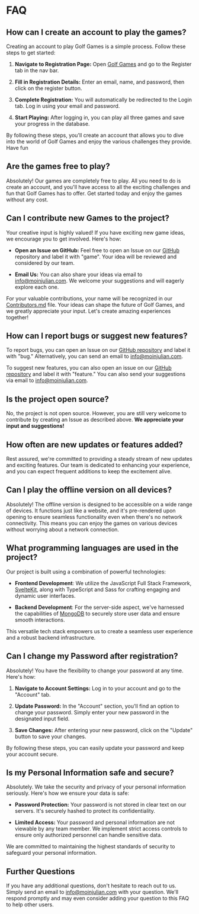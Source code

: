 # FAQ

## How can I create an account to play the games?

Creating an account to play Golf Games is a simple process. Follow these steps to get started:

1. **Navigate to Registration Page:**
   Open [Golf Games](https://golf.moinjulian.com) and go to the Register tab in the nav bar.

2. **Fill in Registration Details:**
   Enter an email, name, and password, then click on the register button.

3. **Complete Registration:**
   You will automatically be redirected to the Login tab. Log in using your email and password.

4. **Start Playing:**
   After logging in, you can play all three games and save your progress in the database.

By following these steps, you'll create an account that allows you to dive into the world of
Golf Games and enjoy the various challenges they provide. Have fun

## Are the games free to play?

Absolutely! Our games are completely free to play. All you need to do is create an account,
and you'll have access to all the exciting challenges and fun that Golf Games has to offer.
Get started today and enjoy the games without any cost.

## Can I contribute new Games to the project?

Your creative input is highly valued! If you have exciting new game ideas, we encourage you to get involved. Here's how:

- **Open an Issue on GitHub:** Feel free to open an Issue on our [GitHub](https://github.com/MoinJulian/Golf/issues) repository and label it with "game".
  Your idea will be reviewed and considered by our team.

- **Email Us:** You can also share your ideas via email to [info@moinjulian.com](mailto:info@moinjulian.com).
  We welcome your suggestions and will eagerly explore each one.

For your valuable contributions, your name will be recognized in our [Contributors.md](/Contributors.md) file.
Your ideas can shape the future of Golf Games, and we greatly appreciate your input.
Let's create amazing experiences together!

## How can I report bugs or suggest new features?

To report bugs, you can open an Issue on our [GitHub repository](https://github.com/MoinJulian/Golf/issues) and
label it with "bug." Alternatively, you can send an email to [info@moinjulian.com](mailto:info@moinjulian.com).

To suggest new features, you can also open an issue on our [GitHub repository](https://github.com/MoinJulian/Golf/issues)
and label it with "feature." You can also send your suggestions via email to [info@moinjulian.com](mailto:info@moinjulian.com).

## Is the project open source?

No, the project is not open source. However, you are still very welcome to contribute by creating an Issue as described above.
**We appreciate your input and suggestions!**

## How often are new updates or features added?

Rest assured, we're committed to providing a steady stream of new updates and exciting features.
Our team is dedicated to enhancing your experience, and you can expect frequent additions to keep the excitement alive.

## Can I play the offline version on all devices?

Absolutely! The offline version is designed to be accessible on a wide range of devices. It functions just like a website,
and it's pre-rendered upon opening to ensure seamless functionality even when there's no network connectivity.
This means you can enjoy the games on various devices without worrying about a network connection.

## What programming languages are used in the project?

Our project is built using a combination of powerful technologies:

- **Frontend Development**: We utilize the JavaScript Full Stack Framework, [SvelteKit](https://kit.svelte.dev),
  along with TypeScript and Sass for crafting engaging and dynamic user interfaces.

- **Backend Development**: For the server-side aspect, we've harnessed the capabilities of [MongoDB](https://www.mongodb.com)
  to securely store user data and ensure smooth interactions.

This versatile tech stack empowers us to create a seamless user experience and a robust backend infrastructure.

## Can I change my Password after registration?

Absolutely! You have the flexibility to change your password at any time. Here's how:

1. **Navigate to Account Settings:** Log in to your account and go to the "Account" tab.

2. **Update Password:** In the "Account" section, you'll find an option to change your password.
   Simply enter your new password in the designated input field.

3. **Save Changes:** After entering your new password, click on the "Update" button to save your changes.

By following these steps, you can easily update your password and keep your account secure.

## Is my Personal Information safe and secure?

Absolutely. We take the security and privacy of your personal information seriously. Here's how we ensure your data is safe:

- **Password Protection:** Your password is not stored in clear text on our servers.
  It's securely hashed to protect its confidentiality.

- **Limited Access:** Your password and personal information are not viewable by any team member.
  We implement strict access controls to ensure only authorized personnel can handle sensitive data.

We are committed to maintaining the highest standards of security to safeguard your personal information.

## Further Questions

If you have any additional questions, don't hesitate to reach out to us.
Simply send an email to [info@moinjulian.com](mailto:info@moinjulian.com) with your question.
We'll respond promptly and may even consider adding your question to this FAQ to help other users.
